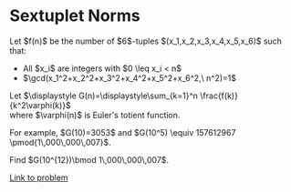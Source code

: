 # Sextuplet Norms

<p>Let $f(n)$ be the number of $6$-tuples $(x_1,x_2,x_3,x_4,x_5,x_6)$ such that:</p>
<ul><li>All $x_i$ are integers with $0 \leq x_i &lt; n$</li>
<li>$\gcd(x_1^2+x_2^2+x_3^2+x_4^2+x_5^2+x_6^2,\ n^2)=1$</li>
</ul><p>Let $\displaystyle G(n)=\displaystyle\sum_{k=1}^n \frac{f(k)}{k^2\varphi(k)}$<br />
where $\varphi(n)$ is Euler's totient function.</p>

<p>For example, $G(10)=3053$ and $G(10^5) \equiv 157612967 \pmod{1\,000\,000\,007}$.</p>

<p>Find $G(10^{12})\bmod 1\,000\,000\,007$.</p>


[Link to problem](https://projecteuler.net/problem=715)
